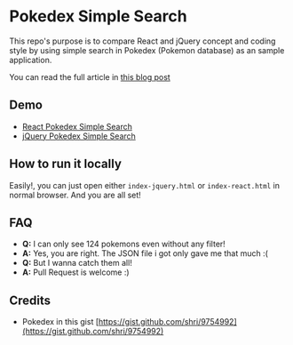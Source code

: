 # Pokedex Simple Search

This repo's purpose is to compare React and jQuery concept and coding style by using simple search in Pokedex (Pokemon database) as an sample application.

You can read the full article in [this blog post](https://tortaetoktak.com/react-%E0%B8%AB%E0%B8%A3%E0%B8%B7%E0%B8%AD-jquery-%E0%B8%81%E0%B8%B2%E0%B8%87%E0%B9%83%E0%B8%AB%E0%B9%89%E0%B8%94%E0%B8%B9%E0%B8%81%E0%B8%B1%E0%B8%99%E0%B8%8A%E0%B8%B1%E0%B8%94%E0%B9%86-%E0%B9%83%E0%B8%84%E0%B8%A3%E0%B8%84%E0%B8%A5%E0%B8%B5%E0%B8%99%E0%B8%81%E0%B8%A7%E0%B9%88%E0%B8%B2)

## Demo
* [React Pokedex Simple Search](http://chaintan17.github.io/pokedex-simple-search/index-react.html)
* [jQuery Pokedex Simple Search](http://chaintan17.github.io/pokedex-simple-search/index-jquery.html)

## How to run it locally
Easily!, you can just open either `index-jquery.html` or `index-react.html` in normal browser. And you are all set!

## FAQ
- **Q:** I can only see 124 pokemons even without any filter!
- **A:** Yes, you are right. The JSON file i got only gave me that much :(
- **Q:** But I wanna catch them all!
- **A:** Pull Request is welcome :)

## Credits
- Pokedex in this gist [https://gist.github.com/shri/9754992](https://gist.github.com/shri/9754992)
